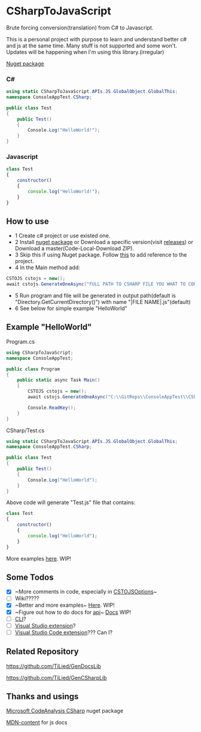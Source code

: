 # CSharpToJavaScript
Brute forcing conversion(translation) from C# to Javascript.

This is a personal project with purpose to learn and understand better c# and js at the same time. Many stuff is not supported and some won't. Updates will be happening when I'm using this library.(irregular)

[Nuget package](https://www.nuget.org/packages/CSharpToJavaScript/)

### C#
```csharp
using static CSharpToJavaScript.APIs.JS.GlobalObject.GlobalThis;
namespace ConsoleAppTest.CSharp;

public class Test							
{
	public Test()
	{
		Console.Log("HelloWorld!");
	}
}
```
### Javascript
```javascript
class Test
{
	constructor()
	{
		console.log("HelloWorld!");
	}
}
```

## How to use
- 1 Create c# project or use existed one.
- 2 Install [nuget package](https://www.nuget.org/packages/CSharpToJavaScript/) or Download a specific version(visit [releases](https://github.com/TiLied/CSharpToJavaScript/releases)) or Download a master(Code-Local-Download ZIP).
- 3 Skip this if using Nuget package. Follow [this](https://learn.microsoft.com/en-us/dotnet/core/tutorials/library-with-visual-studio?pivots=dotnet-7-0#add-a-project-reference) to add reference to the project.
- 4 In the Main method add:
```csharp
CSTOJS cstojs = new();
await cstojs.GenerateOneAsync("FULL PATH TO CSHARP FILE YOU WHAT TO CONVERT");
```
- 5 Run program and file will be generated in output path(default is "Directory.GetCurrentDirectory()") with name "|FILE NAME|.js"(default)
- 6 See below for simple example "HelloWorld"

## Example "HelloWorld"
Program.cs
```csharp
using CSharpToJavaScript;
namespace ConsoleAppTest;

public class Program
{
	public static async Task Main()
	{
		CSTOJS cstojs = new();
		await cstojs.GenerateOneAsync("C:\\GitReps\\ConsoleAppTest\\CSharp\\Test.cs");

		Console.ReadKey();
	}
}
```
CSharp/Test.cs
```csharp
using static CSharpToJavaScript.APIs.JS.GlobalObject.GlobalThis;
namespace ConsoleAppTest.CSharp;

public class Test
{
	public Test()
	{
		Console.Log("HelloWorld");
	}
}
```
Above code will generate "Test.js" file that contains:
```javascript
class Test
{
	constructor()
 	{
   		console.log("HelloWorld");
 	}
}
```
More examples [here](https://tilied.github.io/CSharpToJavaScript/articles/intro.html). WIP!

## Some Todos
- [x] ~More comments in code, especially in [CSTOJSOptions](https://github.com/TiLied/CSharpToJavaScript/blob/master/CSharpToJavaScript/CSTOJSOptions.cs)~
- [ ] Wiki?????
- [x] ~Better and more examples~ [Here](https://tilied.github.io/CSharpToJavaScript/articles/intro.html). WIP!
- [x] ~Figure out how to do docs for [api](https://github.com/TiLied/CSharpToJavaScript/tree/master/CSharpToJavaScript/APIs/JS)~ [Docs](https://tilied.github.io/CSharpToJavaScript/) WIP!
- [ ] [CLI](https://learn.microsoft.com/en-us/dotnet/standard/commandline/)?
- [ ] [Visual Studio extension](https://learn.microsoft.com/en-us/visualstudio/extensibility/starting-to-develop-visual-studio-extensions?view=vs-2022)?
- [ ] [Visual Studio Code extension](https://code.visualstudio.com/api)??? Can I?

## Related Repository 
https://github.com/TiLied/GenDocsLib

https://github.com/TiLied/GenCSharpLib

## Thanks and usings
[Microsoft CodeAnalysis CSharp](https://www.nuget.org/packages/Microsoft.CodeAnalysis.CSharp/) nuget package

[MDN-content](https://github.com/mdn/content) for js docs


